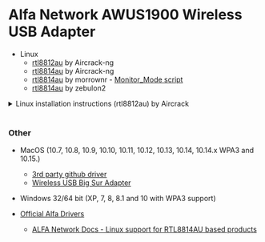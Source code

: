 # Alfa Network AWUS1900 Wireless USB Adapter

- Linux
  - [rtl8812au](https://github.com/aircrack-ng/rtl8812au) by Aircrack-ng
  - [rtl8814au](https://github.com/aircrack-ng/rtl8814au) by Aircrack-ng
  - [rtl8814au](https://github.com/morrownr/8814au) by morrownr - [Monitor_Mode script](https://github.com/morrownr/Monitor_Mode)
  - [rtl8814au](https://github.com/zebulon2/rtl8814au) by zebulon2

<details>
   
<summary>Linux installation instructions (rtl8812au) by Aircrack </summary>
   
[Source](https://github.com/aircrack-ng/rtl8812au)

```
cd ~
git clone -b v5.6.4.2 https://github.com/aircrack-ng/rtl8812au.git
cd rtl8812au
sudo make dkms_install
sudo modprobe 88XXa
```
- To check if a driver is working. You should be able to display the adapter with `iwconfig` and `ifconfig|grep wlan*` where your adapter is most likely the `wlan1` adapter
- Check driver for wlan1 with the command `readlink /sys/class/net/wlan1/device/driver`

</details>

<br>

### Other
- MacOS (10.7, 10.8, 10.9, 10.10, 10.11, 10.12, 10.13, 10.14, 10.14.x WPA3 and 10.15.)
  - [3rd party github driver](https://github.com/chris1111/Wireless-USB-Big-Sur-Adapter)
  - [Wireless USB Big Sur Adapter](https://www.youtube.com/watch?v=AmKPjiEpEdU)
- Windows 32/64 bit (XP, 7, 8, 8.1 and 10 with WPA3 support)

- [Official Alfa Drivers](https://files.alfa.com.tw/?dir=%5B1%5D%20WiFi%20USB%20adapter%2FAWUS1900)
  - [ALFA Network Docs - Linux support for RTL8814AU based products](https://docs.alfa.com.tw/Support/Linux/RTL8814AU/)
